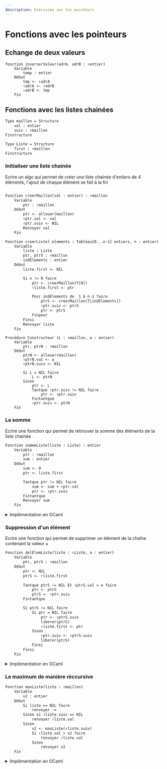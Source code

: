 ```yaml
---
description: Exercices sur les pointeurs
---
```


# Fonctions avec les pointeurs


## Echange de deux valeurs
```
fonction inverserValeur(adrA, adrB : ↑entier)
    Variable
        temp : entier
    Début
        tmp <- ↑adrA
        ↑adrA <- ↑adrB
        ↑adrB <- tmp
    Fin
```


## Fonctions avec les listes chainées


```txt title="Structure maillon"
Type maillon = Structure
    val : entier
    suiv : ↑maillon
Finstructure
```

```txt title="Structure Liste"
Type Liste = Structure
    first : ↑maillon
Finstructure
```

### Initialiser une liste chainée

Ecrire un algo qui permet de créer une liste chainée d'entiers de 4 éléments, l'ajout de chaque élément se fait à la fin

```txt title="Créer le maillon"

Fonction creerMaillon(val : entier) : ↑maillon
    Variable
        ptr : ↑maillon
    Début
        ptr <- allouer(maillon)
        ↑ptr.val <- val
        ↑ptr.suiv <- NIL
        Renvoyer val
    Fin
```

```txt title="Créer une liste à partir d'un tableau d'élément"
Fonction creerListe( elements : Tableau[0...n-1] entiers, n : entier) : Liste
    Variable
        liste : Liste
        ptr, ptrS : ↑maillon
        indElements : entier
    Début
        liste.first <- NIL

        Si n != 0 faire
            ptr <- creerMaillon(T[0])
            ↑liste.first <- ptr

            Pour indElements de  1 à n-1 faire
                ptrS <- creerMaillon(T[indElements])
                ↑ptr.suiv <- ptrS
                ptr <- ptrS
            Finpour
        Finsi
        Renvoyer liste
    Fin           
```

```
Procédure Constructeur (L : ↑maillon, a : entier)
    Variable
        ptr, ptrN : ↑maillon
    Début
        ptrN <- allouer(maillon)
        ↑ptrN.val <- a
        ↑ptrN.suiv <- NIL

        Si L = NIL faire
            L <- ptrN
        Sinon
            ptr <- L
            Tantque ↑ptr.suiv != NIL faire
                ptr <- ↑ptr.suiv
            Fintantque
            ↑ptr.suiv <- ptrN
    Fin
```

### La somme

Ecrire une fonction qui permet de retrouver la somme des éléments de la liste chainée

```txt title="Somme d'une liste chainée"
Fonction sommeListe(liste : Liste) : entier
    Variable
        ptr : ↑maillon
        sum : entier
    Début
        sum <- 0
        ptr <- liste.first

        Tantque ptr != NIL faire
            sum <- sum + ↑ptr.val
            ptr <- ↑ptr.suiv
        Fintantque
        Renvoyer sum
    Fin
```

<details>
    <summary>Implémentation en OCaml</summary>
    <div>

```js
let rec sumElem l =
    match l with
    | [] -> 0
    | v::rl -> v + sumElem rl
```

    </div>
</details>

### Suppression d'un élément

Ecrire une fonction qui permet de supprimer un élément de la chaîne contenant la valeur `a`

```txt title="Suppression d'un élément"
Fonction delElemListe(liste : ↑Liste, a : entier)
    Variable
        ptr, ptrS : ↑maillon
    Début
        ptr <- NIL
        ptrS <- ↑liste.first
        
        Tantque ptrS != NIL Et ↑ptrS.val = a faire
            ptr <- ptrS
            ptrS <- ↑ptr.suiv
        Fintantque

        Si ptrS != NIL faire
            Si ptr = NIL faire
                ptr <- ↑ptrS.suiv
                liberer(ptrS)
                ↑liste.first <- ptr
            Sinon
                ↑ptr.suiv <- ↑ptrS.suiv
                liberer(ptrS)
            Finsi
        Finsi
    Fin
```

<details>
    <summary>Implémentation en OCaml</summary>
    <div>

```js
let rec delElem l a =
    match l with
    | [] -> ()
    | v::rl when v == a -> rl
    | v::rl ->  v::(delElem rl a)
```

    </div>
</details>

### Le maximum de manière réccursive

```txt
Fonction maxListe(liste : ↑maillon)
    Variable
        v2 : entier
    Début
        Si liste == NIL faire
            renvoyer -∞
        Sinon si ↑liste.suiv == NIL
            renvoyer ↑liste.val
        Sinon
            v2 <- maxListe(↑liste.suiv)
            Si ↑liste.val > v2 faire
                renvoyer ↑liste.val
            Sinon
                renvoyer v2
    Fin
```

<details>
    <summary>Implémentation en OCaml</summary>
    <div>

```js
let rec maxListe l =
    match l with
    | [] -> -inf
    | v::[] -> v
    | v::rl -> (
        let v2 = maxListe rl in
        if v2 > v then
            v2
        else
            v
    )
```

    </div>
</details>

